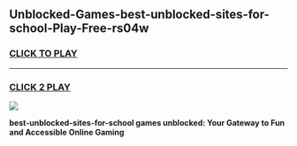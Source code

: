 
## Unblocked-Games-best-unblocked-sites-for-school-Play-Free-rs04w
<h3>
<a href="https://premium76.site?title=best-unblocked-sites-for-school&ref=10A">CLICK TO PLAY</a></h3>
<hr>

<h3>
<a href="https://premium76.site?title=best-unblocked-sites-for-school&ref=10A">CLICK 2 PLAY</a>
  
</h3>

<a href="https://premium76.site?title=best-unblocked-sites-for-school&ref=10A"><img src="https://clearcache.store/games.png"></a>


**best-unblocked-sites-for-school games unblocked: Your Gateway to Fun and Accessible Online Gaming**
